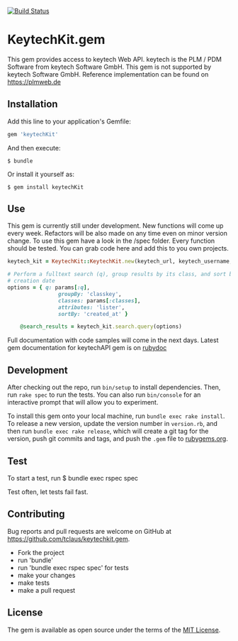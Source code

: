 
[![Build Status](https://travis-ci.com/tclaus/keytechkit.gem.svg?branch=master)](https://travis-ci.com/tclaus/keytechkit.gem)


# KeytechKit.gem

This gem provides access to keytech Web API. keytech is the PLM / PDM Software from keytech Software GmbH. This gem is not supported by keytech Software GmbH.
Reference implementation can be found on https://plmweb.de

## Installation

Add this line to your application's Gemfile:

```ruby
gem 'keytechKit'
```

And then execute:

    $ bundle

Or install it yourself as:

    $ gem install keytechKit

## Use
This gem is currently still under development. New functions will come up every week.
Refactors will be also made on any time even on minor version change.
To use this gem have a look in the /spec folder. Every function should be tested.
You can grab code here and add this to you own projects.

```ruby
keytech_kit = KeytechKit::KeytechKit.new(keytech_url, keytech_username, keytech_password)

# Perform a fulltext search (q), group results by its class, and sort by
# creation date
options = { q: params[:q],
                groupBy: 'classkey',
                classes: params[:classes],
                attributes: 'lister',
                sortBy: 'created_at' }

    @search_results = keytech_kit.search.query(options)
```

Full documentation with code samples will come in the next days.
Latest gem documentation for keytechAPI gem is on [rubydoc](https://www.rubydoc.info/gems/keytechkit)

## Development

After checking out the repo, run `bin/setup` to install dependencies. Then, run `rake spec` to run the tests. You can also run `bin/console` for an interactive prompt that will allow you to experiment.

To install this gem onto your local machine, run `bundle exec rake install`. To release a new version, update the version number in `version.rb`, and then run `bundle exec rake release`, which will create a git tag for the version, push git commits and tags, and push the `.gem` file to [rubygems.org](https://rubygems.org).

## Test
To start a test, run
    $ bundle exec rspec spec

Test often, let tests fail fast.

## Contributing

Bug reports and pull requests are welcome on GitHub at https://github.com/tclaus/keytechkit.gem.

* Fork the project
* run 'bundle'
* run 'bundle exec rspec spec' for tests
* make your changes
* make tests
* make a pull request


## License

The gem is available as open source under the terms of the [MIT License](https://opensource.org/licenses/MIT).
